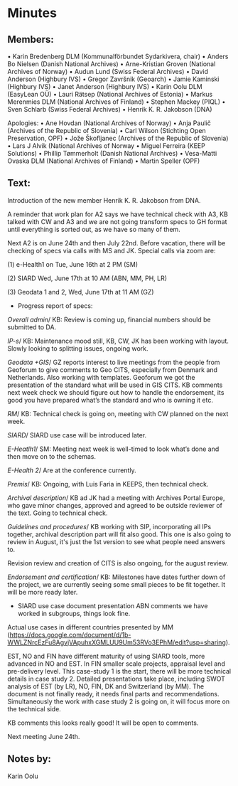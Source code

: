 # Minutes

## Members:

•	Karin Bredenberg DLM (Kommunalförbundet Sydarkivera, chair)
•	Anders Bo Nielsen (Danish National Archives)
•	Arne-Kristian Groven (National Archives of Norway) 
•	Audun Lund (Swiss Federal Archives)
•	David Anderson (Highbury IVS)
•	Gregor Završnik (Geoarch)
•	Jamie Kaminski (Highbury IVS)
•	Janet Anderson (Highbury IVS) 
•	Karin Oolu DLM (EasyLean OÜ)
•	Lauri Rätsep (National Archives of Estonia) 
•	Markus Merenmies DLM (National Archives of Finland)
•	Stephen Mackey (PIQL)
•	Sven Schlarb (Swiss Federal Archives)
•	Henrik K. R. Jakobson (DNA)

Apologies: 
•	Ane Hovdan (National Archives of Norway)
•	Anja Paulič (Archives of the Republic of Slovenia) 
•	Carl Wilson (Stichting Open Preservation, OPF)
•	Jože Škofljanec (Archives of the Republic of Slovenia)
•	Lars J Alvik (National Archives of Norway 
•	Miguel Ferreira (KEEP Solutions)
•	Phillip Tømmerholt (Danish National Archives)
•	Vesa-Matti Ovaska DLM (National Archives of Finland)
•	Martin Speller (OPF)


## Text: 
Introduction of the new member Henrik K. R. Jakobson from DNA. 

A reminder that work plan for A2 says we have technical check with A3, KB talked with CW and A3 and we are not going transform specs to GH format until everything is sorted out, as we have so many of them.

Next A2 is on June 24th and then July 22nd. Before vacation, there will be checking of specs via calls with MS and JK. Special calls via zoom are: 

(1)	e-Health1 on Tue, June 16th at 2 PM (SM)

(2)	SIARD Wed, June 17th at 10 AM (ABN, MM, PH, LR)


 (3) Geodata 1 and 2, Wed, June 17th at 11 AM (GZ) 


-	Progress report of specs:

*Overall admin*/ KB: Review is coming up, financial numbers should be submitted to DA.

*IP-s*/ KB: Maintenance mood still, KB, CW, JK has been working with layout. Slowly looking to splitting issues, ongoing work. 

*Geodata +GIS*/ GZ reports interest to live meetings from the people from Geoforum to give comments to Geo CITS, especially from Denmark and Netherlands. Also working with templates. 
Geoforum we got the presentation of the standard what will be used in GIS CITS. KB comments next week check we should figure out how to handle the endorsement, its good you have prepared what’s the standard and who is owning it etc.  

*RM*/ KB: Technical check is going on, meeting with CW planned on the next week.  

*SIARD*/ SIARD use case will be introduced later. 

*E-Heatlh1*/ SM: Meeting next week is well-timed to look what’s done and then move on to the schemas. 

*E-Health 2*/ Are at the conference currently.  

*Premis*/ KB: Ongoing, with Luis Faria in KEEPS, then technical check.  

*Archival description*/ KB ad JK had a meeting with Archives Portal Europe, who gave minor changes, approved and agreed to be outside reviewer of the text. Going to technical check. 

*Guidelines and procedures*/ KB working with SIP, incorporating all IPs together, archival description part will fit also good.  This one is also going to review in August, it's just the 1st version to see what people need answers to. 

Revision review and creation of CITS is also ongoing, for the august review. 

*Endorsement and certification*/ KB: Milestones have dates further down of the project, we are currently seeing some small pieces to be fit together. It will be more ready later. 


- SIARD use case document presentation 
ABN comments we have worked in subgroups, things look fine. 


Actual use cases in different countries presented by MM (https://docs.google.com/document/d/1b-WWLZNrcEzFu8AgvjVApuhxXGMLUU9Um53RVo3EPhM/edit?usp=sharing). 

EST, NO and FIN have different maturity of using SIARD tools, more advanced in NO and EST. In FIN smaller scale projects, appraisal level and pre-delivery level. This case-study 1 is the start, there will be more technical details in case study 2. 
Detailed presentations take place, including SWOT analysis of EST (by LR), NO, FIN, DK and Switzerland (by MM).  The document is not finally ready, it needs final parts and recommendations. Simultaneously the work with case study 2 is going on, it will focus more on the technical side. 

KB comments this looks really good! It will be open to comments.  

Next meeting June 24th.

## Notes by: 

Karin Oolu
